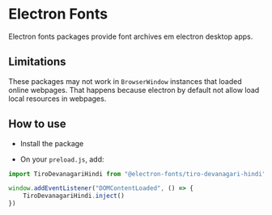 # Electron Fonts

Electron fonts packages provide font archives em electron desktop apps.

## Limitations

These packages may not work in `BrowserWindow` instances that loaded online webpages. That happens because electron by default not allow load local resources in webpages.

## How to use

* Install the package

* On your `preload.js`, add:

```ts
import TiroDevanagariHindi from "@electron-fonts/tiro-devanagari-hindi"

window.addEventListener("DOMContentLoaded", () => {
    TiroDevanagariHindi.inject()
})
```